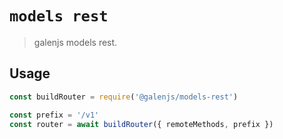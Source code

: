 # `models rest`

> galenjs models rest.

## Usage

```javascript
const buildRouter = require('@galenjs/models-rest')

const prefix = '/v1'
const router = await buildRouter({ remoteMethods, prefix })
```
